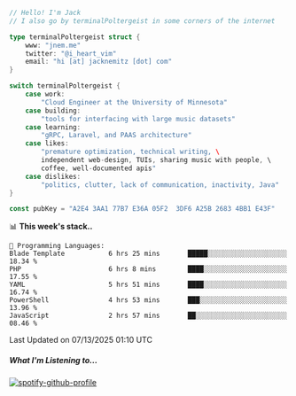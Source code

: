 ```go
// Hello! I'm Jack
// I also go by terminalPoltergeist in some corners of the internet

type terminalPoltergeist struct {
    www: "jnem.me"
    twitter: "@i_heart_vim"
    email: "hi [at] jacknemitz [dot] com"
}

switch terminalPoltergeist {
    case work:
        "Cloud Engineer at the University of Minnesota"
    case building:
        "tools for interfacing with large music datasets"
    case learning:
        "gRPC, Laravel, and PAAS architecture"
    case likes:
        "premature optimization, technical writing, \
        independent web-design, TUIs, sharing music with people, \
        coffee, well-documented apis"
    case dislikes:
        "politics, clutter, lack of communication, inactivity, Java"
}

const pubKey = "A2E4 3AA1 77B7 E36A 05F2  3DF6 A25B 2683 4BB1 E43F"
```

<!--START_SECTION:waka-->
📊 **This week's stack..** 

```text
💬 Programming Languages: 
Blade Template           6 hrs 25 mins       █████░░░░░░░░░░░░░░░░░░░░   18.34 % 
PHP                      6 hrs 8 mins        ████░░░░░░░░░░░░░░░░░░░░░   17.55 % 
YAML                     5 hrs 51 mins       ████░░░░░░░░░░░░░░░░░░░░░   16.74 % 
PowerShell               4 hrs 53 mins       ███░░░░░░░░░░░░░░░░░░░░░░   13.96 % 
JavaScript               2 hrs 57 mins       ██░░░░░░░░░░░░░░░░░░░░░░░   08.46 % 
```


 Last Updated on 07/13/2025 01:10 UTC
<!--END_SECTION:waka-->

##### What I'm Listening to...

[![spotify-github-profile](https://jnem.me/listening-item?maxAge=2592000)](https://jnem.me/listening)
